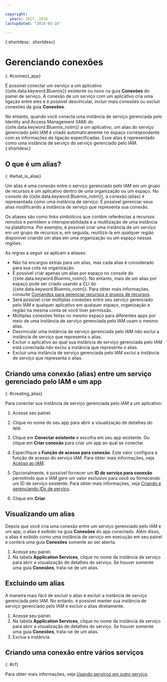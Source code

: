 ```yaml
---

copyright:
  years: 2017, 2018
lastupdated: "2018-05-16"

---
```


{:shortdesc: .shortdesc}

# Gerenciando conexões
{: #connect_app}

É possível conectar um serviço a um aplicativo {{site.data.keyword.Bluemix}} existente ou novo na guia **Conexões** do painel de serviço. A conexão de um serviço com um aplicativo cria uma ligação entre eles e é possível desvincular, incluir mais conexões ou excluir conexões da guia **Conexões**.

No entanto, quando você conecta uma instância de serviço gerenciada pelo Identity and Access Management (IAM) do {{site.data.keyword.Bluemix_notm}} a um aplicativo, um alias do serviço gerenciado pelo IAM é criado automaticamente no espaço correspondente com as informações de ligação especificadas. Esse alias é representado como uma instância de serviço do serviço gerenciado pelo IAM.
{:shortdesc}

## O que é um alias?
{: #what_is_alias}

Um alias é uma conexão entre o serviço gerenciado pelo IAM em um grupo de recursos e um aplicativo dentro de uma organização ou um espaço. No console do {{site.data.keyword.Bluemix_notm}}, a conexão (alias) é representada como uma instância de serviço. É possível gerenciar seus alias modificando a instância de serviço que representa sua conexão.

Os aliases são como links simbólicos que contêm referências a recursos remotos e permitem a interoperabilidade e a reutilização de uma instância na plataforma. Por exemplo, é possível criar uma instância de um serviço em um grupo de recursos e, em seguida, reutilizá-la em qualquer região disponível criando um alias em uma organização ou um espaço nessas regiões.

As regras a seguir se aplicam a aliases:

* Não há encargos extras para um alias, mas cada alias é considerado para sua cota na organização.
* É possível criar apenas um alias por espaço no console do {{site.data.keyword.Bluemix_notm}}. No entanto, mais de um alias por espaço pode ser criado usando a CLI do {{site.data.keyword.Bluemix_notm}}. Para obter mais informações, consulte [Comandos para gerenciar recursos e grupos de recursos](/docs/cli/reference/bluemix_cli/bx_cli.html#commands-for-managing-resource-groups-and-resources).
* Será possível criar múltiplas conexões entre seu serviço gerenciado pelo IAM e qualquer aplicativo em qualquer espaço, organização e região na mesma conta se você tiver permissão.
* Múltiplas conexões feitas no mesmo espaço para diferentes apps por meio de uma instância de serviço gerenciada pelo IAM usam o mesmo alias.
* Desvincular uma instância de serviço gerenciada pelo IAM *não* exclui a instância de serviço que representa o alias.
* Excluir o aplicativo ao qual sua instância de serviço gerenciada pelo IAM está conectada *não* exclui a instância que representa o alias.
* Excluir uma instância de serviço gerenciada pelo IAM *exclui* a instância de serviço que representa o alias.

## Criando uma conexão (alias) entre um serviço gerenciado pelo IAM e um app
{: #creating_alias}

Para conectar sua instância de serviço gerenciada pelo IAM a um aplicativo:

1. Acesse seu painel.

2. Clique no nome do seu app para abrir a visualização de detalhes do app.

3. Clique em **Conectar existente** e escolha em seu app existente. Ou clique em **Criar conexão** para criar um app ao qual se conectar.

4. Especifique a **Função de acesso para conexão**. Este valor configura a função de acesso do serviço IAM. Para obter mais informações, veja [Acesso ao IAM](/docs/iam/users_roles.html#userroles).

5. Opcionalmente, é possível fornecer um **ID de serviço para conexão** permitindo que o IAM gere um valor exclusivo para você ou fornecendo um ID de serviço existente. Para obter mais informações, veja [Criando e gerenciando IDs de serviço](/docs/iam/serviceid.html#serviceids).

6. Clique em **Criar**.

## Visualizando um alias

Depois que você cria uma conexão entre um serviço gerenciado pelo IAM e um app, o alias é exibido na guia **Conexões** do app conectado. Além disso, o alias é exibido como uma instância de serviço em execução em seu painel e conterá uma guia **Conexões** somente ao ser aberta.

1. Acesse seu painel.
2. Na tabela **Application Services**, clique no nome da instância de serviço para abrir a visualização de detalhes do serviço. Se houver somente uma guia **Conexões**, trata-se de um alias.

## Excluindo um alias

A maneira mais fácil de excluir o alias é excluir a instância de serviço gerenciada pelo IAM. No entanto, é possível manter sua instância de serviço gerenciado pelo IAM e excluir o alias diretamente.

1. Acesse seu painel.
2. Na tabela **Application Services**, clique no nome da instância de serviço para abrir a visualização de detalhes do serviço. Se houver somente uma guia **Conexões**, trata-se de um alias.
3. Exclua a instância.

## Criando uma conexão entre vários serviços
{: #cf}

Para obter mais informações, veja [Usando serviços em outro serviço](/docs/apps/reqnsi.html#add_service).
